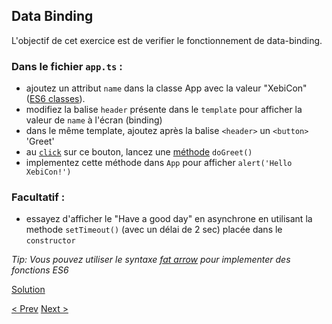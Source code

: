 ## Data Binding

L'objectif de cet exercice est de verifier le fonctionnement de data-binding.

### Dans le fichier `app.ts` :

- ajoutez un attribut `name` dans la classe App avec la valeur "XebiCon" ([ES6 classes](https://developer.mozilla.org/en-US/docs/Web/JavaScript/Reference/Classes)).
- modifiez la balise `header` présente dans le `template` pour afficher la valeur de `name` à l'écran (binding)
- dans le même template, ajoutez après la balise `<header>` un `<button>` 'Greet'
- au [`click`](http://xebia-france.github.io/slot-angular2/#/3/10) sur ce bouton, lancez une [méthode](http://javascriptplayground.com/blog/2014/07/introduction-to-es6-classes-tutorial/) `doGreet()`
- implementez cette méthode dans `App` pour afficher `alert('Hello XebiCon!')`

### Facultatif : 

- essayez d'afficher le "Have a good day" en asynchrone en utilisant la methode `setTimeout()` (avec un délai de 2 sec) placée dans le `constructor`
  
_Tip: Vous pouvez utiliser le syntaxe [fat arrow](https://developer.mozilla.org/en-US/docs/Web/JavaScript/Reference/Functions/Arrow_functions) pour implementer des fonctions ES6_


[Solution](1-data-binding-solution.md)

[< Prev](0-getting-started.md) [Next >](2-first-component.md)
